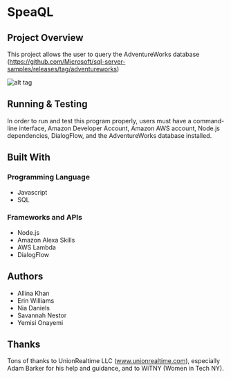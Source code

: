 # SpeaQL

## Project Overview
This project allows the user to query the AdventureWorks database (https://github.com/Microsoft/sql-server-samples/releases/tag/adventureworks)

![alt tag](/assets/speaql_logo)

## Running & Testing
In order to run and test this program properly, users must have a command-line interface, Amazon Developer Account, Amazon AWS account, Node.js dependencies, DialogFlow, and the AdventureWorks database installed. 

## Built With

### Programming Language
- Javascript
- SQL

### Frameworks and APIs
- Node.js
- Amazon Alexa Skills
- AWS Lambda
- DialogFlow

## Authors
- Allina Khan
- Erin Williams
- Nia Daniels
- Savannah Nestor
- Yemisi Onayemi

## Thanks

Tons of thanks to UnionRealtime LLC (www.unionrealtime.com), especially Adam Barker for his help and guidance, and to WiTNY (Women in Tech NY).


